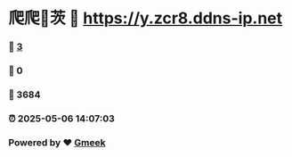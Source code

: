 # 爬爬🔭茨 :link: https://y.zcr8.ddns-ip.net 
### :page_facing_up: [3](https://y.zcr8.ddns-ip.net/tag.html) 
### :speech_balloon: 0 
### :hibiscus: 3684 
### :alarm_clock: 2025-05-06 14:07:03 
### Powered by :heart: [Gmeek](https://github.com/Meekdai/Gmeek)
